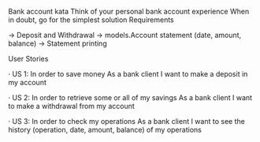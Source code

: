 
Bank account kata Think of your personal bank account experience
When in doubt, go for the simplest solution Requirements

-> Deposit and Withdrawal 
-> models.Account statement (date, amount, balance)
-> Statement printing


User Stories

·         US 1:
In order to save money
As a bank client
I want to make a deposit in my account

·         US 2:
In order to retrieve some or all of my savings
As a bank client
I want to make a withdrawal from my account

·         US 3:
In order to check my operations
As a bank client
I want to see the history (operation, date, amount, balance) of my operations